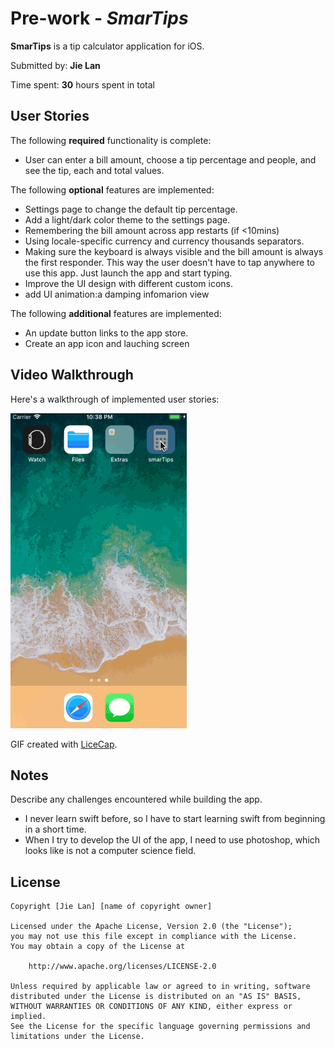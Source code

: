 # Pre-work - *SmarTips*

**SmarTips** is a tip calculator application for iOS.

Submitted by: **Jie Lan**

Time spent: **30** hours spent in total

## User Stories

The following **required** functionality is complete:

* User can enter a bill amount, choose a tip percentage and people, and see the tip, each and total values.

The following **optional** features are implemented:

*  Settings page to change the default tip percentage.
*  Add a light/dark color theme to the settings page. 
*  Remembering the bill amount across app restarts (if <10mins)
*  Using locale-specific currency and currency thousands separators.
*  Making sure the keyboard is always visible and the bill amount is always the first responder. This way the user doesn't have to tap anywhere to use this app. Just launch the app and start typing.
*  Improve the UI design with different custom icons.
*  add UI animation:a damping infomarion view

The following **additional** features are implemented:

*  An update button links to the app store.
*  Create an app icon and lauching screen

## Video Walkthrough 

Here's a walkthrough of implemented user stories:

<img src='video1.gif' title='Video Walkthrough' width='' alt='Video Walkthrough' />

GIF created with [LiceCap](http://www.cockos.com/licecap/).

## Notes

Describe any challenges encountered while building the app.
* I never learn swift before, so I have to start learning swift from beginning in a short time.
* When I try to develop the UI of the app, I need to use photoshop, which looks like is not a computer science field.

## License

    Copyright [Jie Lan] [name of copyright owner]

    Licensed under the Apache License, Version 2.0 (the "License");
    you may not use this file except in compliance with the License.
    You may obtain a copy of the License at

        http://www.apache.org/licenses/LICENSE-2.0

    Unless required by applicable law or agreed to in writing, software
    distributed under the License is distributed on an "AS IS" BASIS,
    WITHOUT WARRANTIES OR CONDITIONS OF ANY KIND, either express or implied.
    See the License for the specific language governing permissions and
    limitations under the License.

